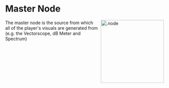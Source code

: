 # Master Node

<img align="right" style="margin-left: 8px;" src="https://cdn.discordapp.com/attachments/667464431562653706/1052196096467812392/master_node.png" alt=".node" width="200"/>

The master node is the source from which all of the player's visuals are generated from (e.g. the Vectorscope, dB Meter and Spectrum)


